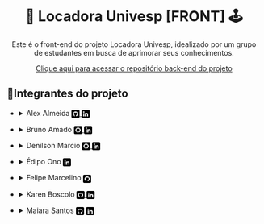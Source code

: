 <h1 align="center"> 📼 Locadora Univesp [FRONT] 🕹️ </h1>
<p align="center">Este é o front-end do projeto Locadora Univesp, idealizado por um grupo de estudantes em busca de aprimorar seus conhecimentos.</p>
<a align="center" href="https://github.com/DenilsonMarcio/locadora_univesp"><p align="center">Clique aqui para acessar o repositório back-end do projeto</p></a>


<h2>📖Integrantes do projeto</h2>

- <details>
    <summary>Alex Almeida
    <a href="https://github.com/AlexAlmeidaLeonardo" alt="Perfil de Alex Almeida no Github">
        <img align="center" src="./assets/images/icons/github.png"/>
    </a>
    <a href="https://www.linkedin.com/in/alex-almeida-leonardo-46050344/" alt="Perfil de Alex Almeida no Linkedin">
        <img align="center" src="./assets/images/icons/linkedin.png"/>
    </a>
    </summary>
        Atuando como desenvolvedor back-end neste projeto
    </details>
<!-- <br> -->

- <details>
    <summary>Bruno Amado
    <a href="https://github.com/bruamado" alt="Perfil de Bruno Amado no Github">
        <img align="center" src="./assets/images/icons/github.png"/>
    </a>
    <a href="https://www.linkedin.com/in/bruamado/" alt="Perfil de Bruno Amado no Linkedin">
        <img align="center" src="./assets/images/icons/linkedin.png"/>
    </a>
    </summary>
        Atuando como desenvolvedor front-end neste projeto
    </details>
<!-- <br> -->

- <details>
    <summary>Denilson Marcio
    <a href="https://github.com/DenilsonMarcio" alt="Perfil de Denilson Marcio no Github">
        <img align="center" src="./assets/images/icons/github.png"/>
    </a>
    <a href="https://www.linkedin.com/in/denilsonmarcio/" alt="Perfil de Denilson Marcio no Linkedin">
        <img align="center" src="./assets/images/icons/linkedin.png"/>
    </a>
    </summary>
        Atuando como desenvolvedor back-end neste projeto
    </details>
<!-- <br> -->

- <details>
    <summary>Édipo Ono
    <a href="https://www.linkedin.com/in/%C3%A9dipo-ono-44b362190/" alt="Perfil de Édipo Ono no Linkedin">
        <img align="center" src="./assets/images/icons/linkedin.png"/>
    </a>
    </summary>
        Atuando como desenvolvedor back-end neste projeto
    </details>
<!-- <br> -->

- <details>
    <summary>Felipe Marcelino
    <a href="https://github.com/felipemarcelino99" alt="Perfil de Felipe Marcelino no Github">
        <img align="center" src="./assets/images/icons/github.png"/>
    </a>
    </summary>
        Atuando como desenvolvedor front-end neste projeto
    </details>
<!-- <br> -->

- <details>
    <summary>Karen Boscolo
    <a href="https://github.com/KarenBoscolo" alt="Perfil de Karen Boscolo no Github">
        <img align="center" src="./assets/images/icons/github.png"/>
    </a>
    <a href="https://www.linkedin.com/in/karen-boscolo-54b8b4158/" alt="Perfil de Karen Boscolo no Linkedin">
        <img align="center" src="./assets/images/icons/linkedin.png"/>
    </a>
    </summary>
        Atuando como desenvolvedora back-end neste projeto
    </details>
<!-- <br> -->

- <details>
    <summary>Maiara Santos
    <a href="https://github.com/MaiaraSilva" alt="Perfil de Maiara Santos no Github">
        <img align="center" src="./assets/images/icons/github.png"/>
    </a>
    <a href="https://www.linkedin.com/in/maiara-da-silva-santos/" alt="Perfil de Maiara Santos no Linkedin">
        <img align="center" src="./assets/images/icons/linkedin.png"/>
    </a>
    </summary>
        Atuando como desenvolvedora back-end neste projeto
    </details>
<!-- <br> -->